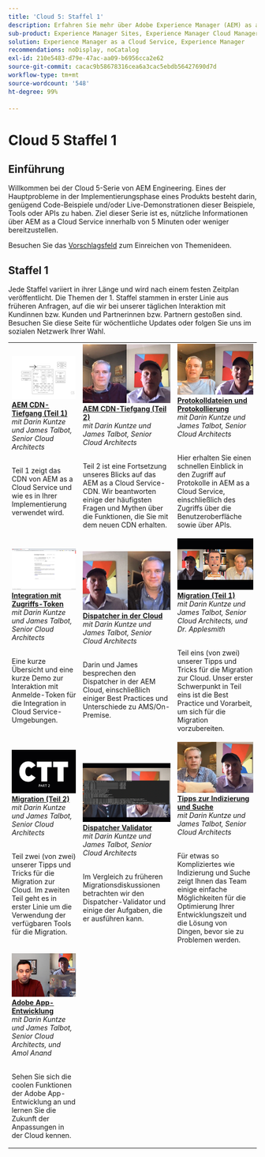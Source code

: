 ```yaml
---
title: 'Cloud 5: Staffel 1'
description: Erfahren Sie mehr über Adobe Experience Manager (AEM) as a Cloud Service von den Adobe-Fachleuten, die die Software entwickeln und den professionellen Services, die sie bereitstellen.
sub-product: Experience Manager Sites, Experience Manager Cloud Manager, Experience Manager Assets
solution: Experience Manager as a Cloud Service, Experience Manager
recommendations: noDisplay, noCatalog
exl-id: 210e5483-d79e-47ac-aa09-b6956cca2e62
source-git-commit: cacac9b58678316cea6a3cac5ebdb56427690d7d
workflow-type: tm+mt
source-wordcount: '548'
ht-degree: 99%

---
```


# Cloud 5 Staffel 1

## Einführung

Willkommen bei der Cloud 5-Serie von AEM Engineering. Eines der Hauptprobleme in der Implementierungsphase eines Produkts besteht darin, genügend Code-Beispiele und/oder Live-Demonstrationen dieser Beispiele, Tools oder APIs zu haben. Ziel dieser Serie ist es, nützliche Informationen über AEM as a Cloud Service innerhalb von 5 Minuten oder weniger bereitzustellen.

Besuchen Sie das [Vorschlagsfeld](https://forms.office.com/r/74P5Xz4UH0) zum Einreichen von Themenideen.

## Staffel 1

Jede Staffel variiert in ihrer Länge und wird nach einem festen Zeitplan veröffentlicht. Die Themen der 1. Staffel stammen in erster Linie aus früheren Anfragen, auf die wir bei unserer täglichen Interaktion mit Kundinnen bzw. Kunden und Partnerinnen bzw. Partnern gestoßen sind. Besuchen Sie diese Seite für wöchentliche Updates oder folgen Sie uns im sozialen Netzwerk Ihrer Wahl.

<table>
  <tr>
   <td>
      <a href="./cloud5-aem-cdn-part1.md">
      <img alt="AEM CDN Teil 1" src="./imgs/001-thumb.png"/>
      </a>
      <div>
         <a href="./cloud5-aem-cdn-part1.md"><strong>AEM CDN-Tiefgang (Teil 1)</strong></a>
 <br/><em>mit Darin Kuntze und James Talbot, Senior Cloud Architects</em>
      </div>
      <p>
        <br/>
 Teil 1 zeigt das CDN von AEM as a Cloud Service und wie es in Ihrer Implementierung verwendet wird.
      </p>
     </td>   
     <td>
      <a href="./cloud5-aem-cdn-part2.md">
         <img alt="AEM CDN Teil 2" src="./imgs/002-thumb.png"/>
      </a>
      <div>
         <a href="./cloud5-aem-cdn-part2.md"><strong>AEM CDN-Tiefgang (Teil 2)</strong></a>
 <br/><em>mit Darin Kuntze und James Talbot, Senior Cloud Architects</em>
      </div>
      <p>
        <br/>
 Teil 2 ist eine Fortsetzung unseres Blicks auf das AEM as a Cloud Service-CDN. Wir beantworten einige der häufigsten Fragen und Mythen über die Funktionen, die Sie mit dem neuen CDN erhalten.
      </p>
   </td>
     <td>
        <a href="./cloud5-aem-log-files.md">
            <img alt="Protokolldateien und Protokollierung" src="./imgs/003-thumb.png"/>
        </a>
      <div>
         <a href="./cloud5-aem-log-files.md"><strong>Protokolldateien und Protokollierung</strong></a>
 <br/><em>mit Darin Kuntze und James Talbot, Senior Cloud Architects</em>
      </div>
      <p>
        <br/>
 Hier erhalten Sie einen schnellen Einblick in den Zugriff auf Protokolle in AEM as a Cloud Service, einschließlich des Zugriffs über die Benutzeroberfläche sowie über APIs.
      </p>
   </td> 
  </tr>
  <tr>
   <td>
        <a href="./cloud5-getting-login-token-integrations.md">
            <img alt="Zugriffs-Token" src="./imgs/004-thumb.png"/>
        </a>
      <div>
        <a href="./cloud5-getting-login-token-integrations.md"><strong>Integration mit Zugriffs-Token</strong></a>
 <br/><em>mit Darin Kuntze und James Talbot, Senior Cloud Architects</em>
      </div>
      <p>
        <br/>
 Eine kurze Übersicht und eine kurze Demo zur Interaktion mit Anmelde-Token für die Integration in Cloud Service-Umgebungen.
      </p>
     </td>   
     <td>
      <a href="./cloud5-aem-dispatcher-cloud.md">
      <img alt="Dispatcher in der Cloud" src="./imgs/005-thumb.png"/>
       </a>  
      <div>
        <a href="./cloud5-aem-dispatcher-cloud.md"><strong>Dispatcher in der Cloud</strong></a>
 <br/><em>mit Darin Kuntze und James Talbot, Senior Cloud Architects</em>
      </div>
      <p>
        <br/>
 Darin und James besprechen den Dispatcher in der AEM Cloud, einschließlich einiger Best Practices und Unterschiede zu AMS/On-Premise. 
      </p>
   </td>
     <td>
        <a href="./cloud5-aem-content-migration-part-1.md">
            <img alt="Migration (Teil 1)" src="./imgs/006-thumb.png"/>
        </a>
      <div>
         <a href="./cloud5-aem-content-migration-part-1.md"><strong>Migration (Teil 1)</strong></a>
 <br/><em>mit Darin Kuntze und James Talbot, Senior Cloud Architects, und Dr. Applesmith</em>
      </div>
      <p>
        <br/>
 Teil eins (von zwei) unserer Tipps und Tricks für die Migration zur Cloud. Unser erster Schwerpunkt in Teil eins ist die Best Practice und Vorarbeit, um sich für die Migration vorzubereiten.
      </p>
   </td> 
  </tr>
<tr>
   <td>
        <a href="./cloud5-aem-content-migration-part-2.md">
            <img alt="Migration (Teil 2)" src="./imgs/007-thumb.png"/>
        </a>
      <div>
        <a href="./cloud5-aem-content-migration-part-2.md"><strong>Migration (Teil 2)</strong></a>
 <br/><em>mit Darin Kuntze und James Talbot, Senior Cloud Architects</em>
      </div>
      <p>
        <br/>
 Teil zwei (von zwei) unserer Tipps und Tricks für die Migration zur Cloud. Im zweiten Teil geht es in erster Linie um die Verwendung der verfügbaren Tools für die Migration.
      </p>
     </td>   
     <td>
        <a href="./cloud5-aem-dispatcher-validator.md">
            <img alt="Dispatcher-Validator" src="./imgs/008-thumb.png"/>
        </a>
      <div>
         <a href="./cloud5-aem-dispatcher-validator.md"><strong>Dispatcher Validator</strong></a>
 <br/><em>mit Darin Kuntze und James Talbot, Senior Cloud Architects</em>
      </div>
      <p>
        <br/>
 Im Vergleich zu früheren Migrationsdiskussionen betrachten wir den Dispatcher-Validator und einige der Aufgaben, die er ausführen kann.
      </p>
   </td>
     <td>
        <a href="./cloud5-aem-search-and-indexing.md">
            <img alt="Tipps zur Indizierung und Suche" src="./imgs/009-thumb.png"/>
        </a>
      <div>
         <a href="./cloud5-aem-search-and-indexing.md"><strong>Tipps zur Indizierung und Suche</strong></a>
 <br/><em>mit Darin Kuntze und James Talbot, Senior Cloud Architects</em>
      </div>
      <p>
        <br/>
 Für etwas so Kompliziertes wie Indizierung und Suche zeigt Ihnen das Team einige einfache Möglichkeiten für die Optimierung Ihrer Entwicklungszeit und die Lösung von Dingen, bevor sie zu Problemen werden.
      </p>
   </td> 
  </tr>
    <tr>
        <td>
            <a href="./cloud5-adobe-app-builder.md">
                <img alt="Adobe App-Entwicklung" src="./imgs/010-thumb.png"/>
            </a>
            <div>
                <a href="./cloud5-adobe-app-builder.md"><strong>Adobe App-Entwicklung</strong></a><br/>
<em>mit Darin Kuntze und James Talbot, Senior Cloud Architects, und Amol Anand</em>
            </div>
            <p><br/>
                Sehen Sie sich die coolen Funktionen der Adobe App-Entwicklung an und lernen Sie die Zukunft der Anpassungen in der Cloud kennen.
            </p>
        </td>
        <td></td>
        <td></td>
    </tr>
</table>
